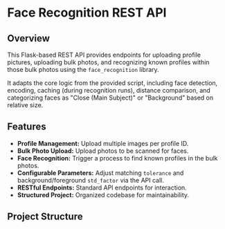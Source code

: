 # Face Recognition REST API

## Overview

This Flask-based REST API provides endpoints for uploading profile pictures, uploading bulk photos, and recognizing known profiles within those bulk photos using the `face_recognition` library.

It adapts the core logic from the provided script, including face detection, encoding, caching (during recognition runs), distance comparison, and categorizing faces as "Close (Main Subject)" or "Background" based on relative size.

## Features

-   **Profile Management:** Upload multiple images per profile ID.
-   **Bulk Photo Upload:** Upload photos to be scanned for faces.
-   **Face Recognition:** Trigger a process to find known profiles in the bulk photos.
-   **Configurable Parameters:** Adjust matching `tolerance` and background/foreground `std_factor` via the API call.
-   **RESTful Endpoints:** Standard API endpoints for interaction.
-   **Structured Project:** Organized codebase for maintainability.

## Project Structure